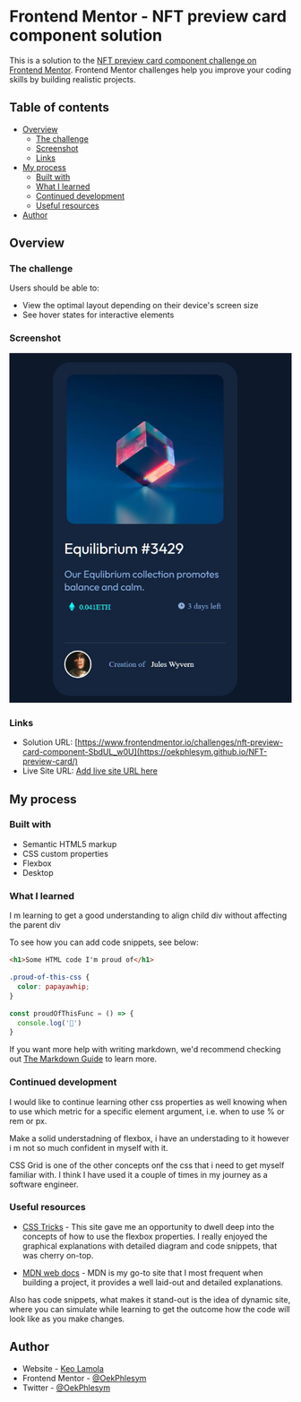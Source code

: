 # Frontend Mentor - NFT preview card component solution

This is a solution to the [NFT preview card component challenge on Frontend Mentor](https://www.frontendmentor.io/challenges/nft-preview-card-component-SbdUL_w0U). Frontend Mentor challenges help you improve your coding skills by building realistic projects. 

## Table of contents

- [Overview](#overview)
  - [The challenge](#the-challenge)
  - [Screenshot](#screenshot)
  - [Links](#links)
- [My process](#my-process)
  - [Built with](#built-with)
  - [What I learned](#what-i-learned)
  - [Continued development](#continued-development)
  - [Useful resources](#useful-resources)
- [Author](#author)



## Overview

### The challenge

Users should be able to:

- View the optimal layout depending on their device's screen size
- See hover states for interactive elements

### Screenshot

![Screenshot](./images/screenshot.JPG)


### Links

- Solution URL: [https://www.frontendmentor.io/challenges/nft-preview-card-component-SbdUL_w0U](https://oekphlesym.github.io/NFT-preview-card/)
- Live Site URL: [Add live site URL here](https://your-live-site-url.com)

## My process

### Built with

- Semantic HTML5 markup
- CSS custom properties
- Flexbox
- Desktop


### What I learned

I m learning to get a good understanding to align child div without affecting the parent div 

To see how you can add code snippets, see below:

```html
<h1>Some HTML code I'm proud of</h1>
```
```css
.proud-of-this-css {
  color: papayawhip;
}
```
```js
const proudOfThisFunc = () => {
  console.log('🎉')
}
```

If you want more help with writing markdown, we'd recommend checking out [The Markdown Guide](https://www.markdownguide.org/) to learn more.


### Continued development

I would like to continue learning other css properties as well knowing when to use which metric for a specific element argument, i.e. when to use % or rem or px.

Make a solid understadning of flexbox, i have an understading to it however i m not so much confident in myself with it.

CSS Grid is one of the other concepts onf the css that i need to get  myself familiar with. I think I have used it a couple of times in my journey as a software engineer.

### Useful resources

- [CSS Tricks](https://css-tricks.com/snippets/css/a-guide-to-flexbox/#aa-flexbox-properties) - This site gave me an opportunity to dwell deep into the concepts of how to use the flexbox properties.
I really enjoyed the graphical explanations with detailed diagram and code snippets, that was cherry on-top.

- [MDN web docs](https://developer.mozilla.org/en-US/docs/Web/CSS/CSS_flexible_box_layout) - MDN is my go-to site that I most frequent when building a project, it provides a well laid-out and detailed explanations. 

Also has code snippets, what makes it stand-out is the idea of dynamic site, where you can simulate while learning to get the outcome how the code will look like as you make changes. 


## Author

- Website - [Keo Lamola](https://www.your-site.com)
- Frontend Mentor - [@OekPhlesym](https://www.frontendmentor.io/profile/OekPhlesym)
- Twitter - [@OekPhlesym](https://www.twitter.com/OekPhlesym)



